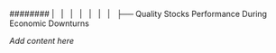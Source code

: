 ######## |   |   |   |   |   |   |   ├── Quality Stocks Performance During Economic Downturns

*Add content here*